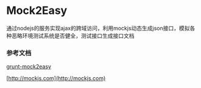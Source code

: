 # Mock2Easy
通过nodejs的服务实现ajax的跨域访问，利用mockjs动态生成json接口，模拟各种恶略环境测试系统是否健全，测试接口生成接口文档


### 参考文档

[grunt-mock2easy](https://cnpmjs.org/package/grunt-mock2easy)

[http://mockjs.com](http://mockjs.com)